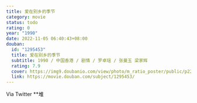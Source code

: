 ```yaml
---
title: 爱在别乡的季节
category: movie
status: todo
rating: 0
year: "1990"
date: 2022-11-05 06:40:43+08:00
douban:
  id: "1295453"
  title: 爱在别乡的季节
  subtitle: 1990 / 中国香港 / 剧情 / 罗卓瑶 / 张曼玉 梁家辉
  rating: 7.9
  cover: https://img9.doubanio.com/view/photo/m_ratio_poster/public/p2204693305.jpg
  link: https://movie.douban.com/subject/1295453/
---
```


Via Twitter **堆
